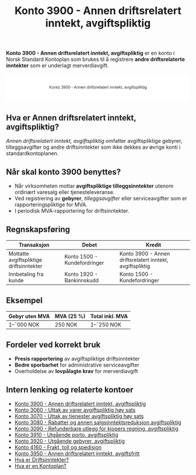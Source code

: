 ﻿---
title: "Konto 3900 - Annen driftsrelatert inntekt, avgiftspliktig"
meta_title: "3900-annen-driftsrelatert-inntekt-avgiftspliktig"
meta_description: '**Konto 3900 - Annen driftsrelatert inntekt, avgiftspliktig** er en konto i Norsk Standard Kontoplan som brukes til å registrere **andre driftsrelaterte inntek...'
slug: 3900-annen-driftsrelatert-inntekt-avgiftspliktig
type: blog
layout: pages/single
---

**Konto 3900 - Annen driftsrelatert inntekt, avgiftspliktig** er en konto i Norsk Standard Kontoplan som brukes til å registrere **andre driftsrelaterte inntekter** som er underlagt merverdiavgift.

![Illustrasjon av konto 3900 Annen driftsrelatert inntekt, avgiftspliktig](3900-annen-driftsrelatert-inntekt-avgiftspliktig-image.svg)

## Hva er Annen driftsrelatert inntekt, avgiftspliktig?

*Annen driftsrelatert inntekt, avgiftspliktig* omfatter avgiftspliktige gebyrer, tilleggsavgifter og andre driftsinntekter som ikke dekkes av øvrige konti i standardkontoplanen.

## Når skal konto 3900 benyttes?

* Når virksomheten mottar **avgiftspliktige tilleggsinntekter** utenom ordinært varesalg eller tjenesteleveranse.
* Ved registrering av **gebyrer**, *tilleggsavgifter* eller serviceavgifter som er rapporteringspliktige for MVA.
* I periodisk MVA-rapportering for driftsinntekter.

## Regnskapsføring

| Transaksjon                                      | Debet                         | Kredit                                          |
|--------------------------------------------------|-------------------------------|-------------------------------------------------|
| Mottatte avgiftspliktige driftsinntekter         | Konto 1500 - Kundefordringer  | Konto 3900 - Annen driftsrelatert inntekt, avgiftspliktig |
| Innbetaling fra kunde                             | Konto 1920 - Bankinnskudd     | Konto 1500 - Kundefordringer                     |

## Eksempel

| Gebyr uten MVA      | MVA (25 %) | Total inkl. MVA |
|---------------------|------------|-----------------|
| 1–¯000 NOK           | 250 NOK    | 1–¯250 NOK       |

## Fordeler ved korrekt bruk

* **Presis rapportering** av avgiftspliktige driftsinntekter
* **Bedre sporbarhet** for administrative serviceavgifter
* Overholdelse av **lovpålagte krav** for merverdiavgift

## Intern lenking og relaterte kontoer

* [Konto 3900 - Annen driftsrelatert inntekt, avgiftspliktig](/blogs/kontoplan/3900-annen-driftsrelatert-inntekt-avgiftspliktig "Konto 3900 - Annen driftsrelatert inntekt, avgiftspliktig")
* [Konto 3060 - Uttak av varer avgiftspliktig høy sats](/blogs/kontoplan/3060-uttak-av-varer-avgiftspliktig-hoy-sats "Konto 3060 - Uttak av varer avgiftspliktig høy sats")
* [Konto 3070 - Uttak av tjenester avgiftspliktig høy sats](/blogs/kontoplan/3070-uttak-av-tjenester-avgiftspliktig-hoy-sats "Konto 3070 - Uttak av tjenester avgiftspliktig høy sats")
* [Konto 3080 - Rabatter og annen salgsinntektsreduksjon avgiftspliktig](/blogs/kontoplan/3080-rabatter-og-annen-salgsinntektsred-avgiftspl "Konto 3080 - Rabatter og annen salgsinntektsreduksjon avgiftspliktig")
* [Konto 3090 - Refunderbare utlegg for kjopers regning, avgiftspliktig](/blogs/kontoplan/3090-refunderbare-utlegg-for-kjopers-regning-avgiftspl "Konto 3090 - Refunderbare utlegg for kjopers regning, avgiftspliktig")
* [Konto 3910 - Utgående porto, avgiftspliktig](/blogs/kontoplan/3910-utgaende-porto-avgiftspliktig "Konto 3910 - Utgående porto, avgiftspliktig")
* [Konto 3920 - Utgående gebyrer, avgiftspliktig](/blogs/kontoplan/3920-utgaende-gebyrer-avgiftspliktig "Konto 3920 - Utgående gebyrer, avgiftspliktig")
* [Konto 4160 - Frakt, toll og spedisjon](/blogs/kontoplan/4160-frakt-toll-og-spedisjon "Konto 4160 - Frakt, toll og spedisjon")
* [Konto 3950 - Annen driftsrelatert inntekt, avgiftsfritt](/blogs/kontoplan/3950-annen-driftsrelatert-inntekt-avgiftsfritt "Konto 3950 - Annen driftsrelatert inntekt, avgiftsfritt")
* [Hva er Driftsinntekter?](/blogs/regnskap/hva-er-driftsinntekter "Hva er Driftsinntekter? Komplett Guide til Driftsinntekter i Regnskap")
* [Hva er en Kontoplan?](/blogs/regnskap/hva-er-kontoplan "Hva er en Kontoplan? Komplett Guide til Kontoplaner i Norsk Regnskap")






